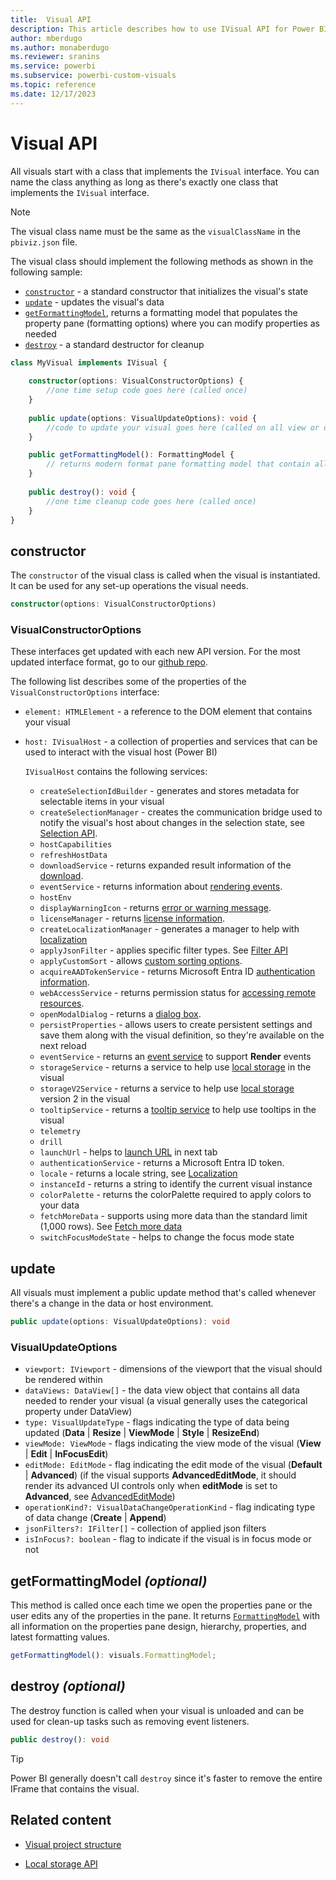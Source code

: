 ```yaml
---
title:  Visual API
description: This article describes how to use IVisual API for Power BI visuals.
author: mberdugo
ms.author: monaberdugo
ms.reviewer: sranins
ms.service: powerbi
ms.subservice: powerbi-custom-visuals
ms.topic: reference
ms.date: 12/17/2023
---
```


# Visual API

All visuals start with a class that implements the `IVisual` interface. You can name the class anything as long as there's exactly one class that implements the `IVisual` interface.

> [!NOTE]
> The visual class name must be the same as the `visualClassName` in the `pbiviz.json` file.

The visual class should implement the following methods as shown in the following sample:

* [`constructor`](#constructor) - a standard constructor that initializes the visual's state
* [`update`](#update) - updates the visual's data
* [`getFormattingModel`](#getformattingmodel-optional), returns a formatting model that populates the property pane (formatting options) where you can modify properties as needed
* [`destroy`](#destroy-optional) - a standard destructor for cleanup

```typescript
class MyVisual implements IVisual {
    
    constructor(options: VisualConstructorOptions) {
        //one time setup code goes here (called once)
    }
    
    public update(options: VisualUpdateOptions): void {
        //code to update your visual goes here (called on all view or data changes)
    }

    public getFormattingModel(): FormattingModel {
        // returns modern format pane formatting model that contain all format pane components and properties (called on opening format and analytics pane or on editing format properties)
    }
    
    public destroy(): void {
        //one time cleanup code goes here (called once)
    }
}
```

## constructor

The `constructor` of the visual class is called when the visual is instantiated. It can be used for any set-up operations the visual needs.

```typescript
constructor(options: VisualConstructorOptions)
```

### VisualConstructorOptions

These interfaces get updated with each new API version. For the most updated interface format, go to our [github repo](https://github.com/microsoft/powerbi-visuals-api/blob/main/src/visuals-api.d.ts#L1783C9-L1783C25).

The following list describes some of the properties of the `VisualConstructorOptions` interface:

* `element: HTMLElement` - a reference to the DOM element that contains your visual
* `host: IVisualHost` - a collection of properties and services that can be used to interact with the visual host (Power BI)

   `IVisualHost` contains the following services:

  * `createSelectionIdBuilder` - generates and stores metadata for selectable items in your visual
  * `createSelectionManager` - creates the communication bridge used to notify the visual's host about changes in the selection state, see [Selection API](./selection-api.md).
  * `hostCapabilities`
  * `refreshHostData`
  * `downloadService` - returns expanded result information of the [download](./file-download-api.md).
  * `eventService` - returns information about [rendering events](./event-service.md).
  * `hostEnv`
  * `displayWarningIcon` - returns [error or warning message](./visual-display-warning-icon.md).
  * `licenseManager` - returns [license information](./licensing-api.md).
  * `createLocalizationManager` - generates a manager to help with [localization](./localization.md)
  * `applyJsonFilter` - applies specific filter types. See [Filter API](./filter-api.md)
  * `applyCustomSort` - allows [custom sorting options](./sort-options.md#custom-sorting).
  * `acquireAADTokenService` - returns Microsoft Entra ID [authentication information](./authentication-api.md).
  * `webAccessService` - returns permission status for [accessing remote resources](./permissions-api.md#web-access).
  * `openModalDialog` - returns a [dialog box](./create-display-dialog-box.md).
  * `persistProperties` - allows users to create persistent settings and save them along with the visual definition, so they're available on the next reload
  * `eventService` - returns an [event service](./event-service.md) to support **Render** events
  * `storageService` - returns a service to help use [local storage](./local-storage.md) in the visual
  * `storageV2Service` - returns a service to help use [local storage](./local-storage.md) version 2 in the visual
  * `tooltipService` - returns a [tooltip service](./add-tooltips.md) to help use tooltips in the visual
  * `telemetry`
  * `drill`
  * `launchUrl` - helps to [launch URL](./launch-url.md) in next tab
  * `authenticationService` - returns a Microsoft Entra ID token.
  * `locale` - returns a locale string, see [Localization](./localization.md)
  * `instanceId` - returns a string to identify the current visual instance
  * `colorPalette` - returns the colorPalette required to apply colors to your data
  * `fetchMoreData` - supports using more data than the standard limit (1,000 rows). See [Fetch more data](./fetch-more-data.md)
  * `switchFocusModeState` - helps to change the focus mode state

## update

All visuals must implement a public update method that's called whenever there's a change in the data or host environment.

```typescript
public update(options: VisualUpdateOptions): void
```

### VisualUpdateOptions

* `viewport: IViewport` - dimensions of the viewport that the visual should be rendered within
* `dataViews: DataView[]` - the data view object that contains all data needed to render your visual (a visual generally uses the categorical property under DataView)
* `type: VisualUpdateType` - flags indicating the type of data being updated (**Data** | **Resize** | **ViewMode** | **Style** | **ResizeEnd**)
* `viewMode: ViewMode` - flags indicating the view mode of the visual (**View** | **Edit** | **InFocusEdit**)
* `editMode: EditMode` - flag indicating the edit mode of the visual (**Default** | **Advanced**) (if the visual supports **AdvancedEditMode**, it should render its advanced UI controls only when **editMode** is set to **Advanced**, see [AdvancedEditMode](./advanced-edit-mode.md))
* `operationKind?: VisualDataChangeOperationKind` - flag indicating type of data change (**Create** | **Append**)
* `jsonFilters?: IFilter[]` - collection of applied json filters
* `isInFocus?: boolean` - flag to indicate if the visual is in focus mode or not

## getFormattingModel *(optional)*

This method is called once each time we open the properties pane or the user edits any of the properties in the pane. It returns [`FormattingModel`](./format-pane.md) with all information on the properties pane design, hierarchy, properties, and latest formatting values.

```typescript
getFormattingModel(): visuals.FormattingModel;
```

## destroy *(optional)*

The destroy function is called when your visual is unloaded and can be used for clean-up tasks such as removing event listeners.

``` typescript
public destroy(): void
```

> [!TIP]
> Power BI generally doesn't call `destroy` since it's faster to remove the entire IFrame that contains the visual.

## Related content

* [Visual project structure](visual-project-structure.md)

* [Local storage API](local-storage.md)
